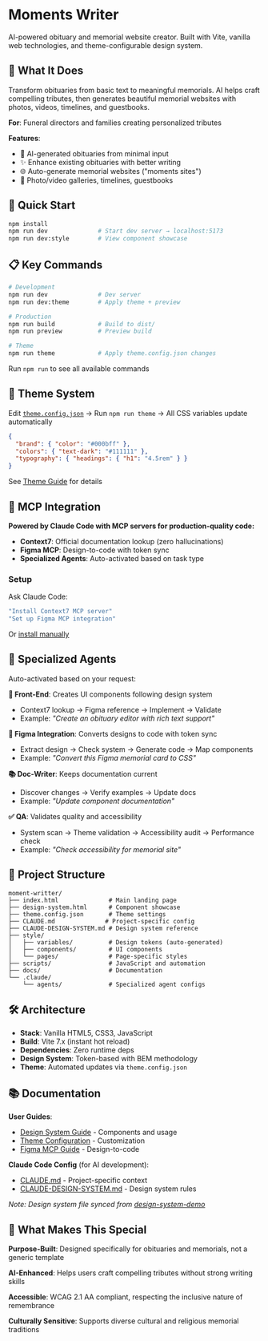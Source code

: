 # Moments Writer

AI-powered obituary and memorial website creator. Built with Vite, vanilla web technologies, and theme-configurable design system.

## 🎯 What It Does

Transform obituaries from basic text to meaningful memorials. AI helps craft compelling tributes, then generates beautiful memorial websites with photos, videos, timelines, and guestbooks.

**For**: Funeral directors and families creating personalized tributes

**Features**:
- 🤖 AI-generated obituaries from minimal input
- ✨ Enhance existing obituaries with better writing
- 🌐 Auto-generate memorial websites ("moments sites")
- 📸 Photo/video galleries, timelines, guestbooks

## 🚀 Quick Start

```bash
npm install
npm run dev              # Start dev server → localhost:5173
npm run dev:style        # View component showcase
```

## 📋 Key Commands

```bash
# Development
npm run dev              # Dev server
npm run dev:theme        # Apply theme + preview

# Production
npm run build            # Build to dist/
npm run preview          # Preview build

# Theme
npm run theme            # Apply theme.config.json changes
```

Run `npm run` to see all available commands

## 🎨 Theme System

Edit [`theme.config.json`](./theme.config.json) → Run `npm run theme` → All CSS variables update automatically

```json
{
  "brand": { "color": "#000bff" },
  "colors": { "text-dark": "#111111" },
  "typography": { "headings": { "h1": "4.5rem" } }
}
```

See [Theme Guide](docs/theme-guide.md) for details

## 🔧 MCP Integration

**Powered by Claude Code with MCP servers for production-quality code:**

- **Context7**: Official documentation lookup (zero hallucinations)
- **Figma MCP**: Design-to-code with token sync
- **Specialized Agents**: Auto-activated based on task type

### Setup

Ask Claude Code:
```bash
"Install Context7 MCP server"
"Set up Figma MCP integration"
```

Or [install manually](https://docs.claude.com/en/docs/mcp)

## 🤖 Specialized Agents

Auto-activated based on your request:

**🎨 Front-End**: Creates UI components following design system
- Context7 lookup → Figma reference → Implement → Validate
- Example: *"Create an obituary editor with rich text support"*

**🎯 Figma Integration**: Converts designs to code with token sync
- Extract design → Check system → Generate code → Map components
- Example: *"Convert this Figma memorial card to CSS"*

**📚 Doc-Writer**: Keeps documentation current
- Discover changes → Verify examples → Update docs
- Example: *"Update component documentation"*

**✅ QA**: Validates quality and accessibility
- System scan → Theme validation → Accessibility audit → Performance check
- Example: *"Check accessibility for memorial site"*

## 📁 Project Structure

```
moment-writter/
├── index.html              # Main landing page
├── design-system.html      # Component showcase
├── theme.config.json       # Theme settings
├── CLAUDE.md              # Project-specific config
├── CLAUDE-DESIGN-SYSTEM.md # Design system reference
├── style/
│   ├── variables/          # Design tokens (auto-generated)
│   ├── components/         # UI components
│   └── pages/              # Page-specific styles
├── scripts/                # JavaScript and automation
├── docs/                   # Documentation
└── .claude/
    └── agents/             # Specialized agent configs
```

## 🛠 Architecture

- **Stack**: Vanilla HTML5, CSS3, JavaScript
- **Build**: Vite 7.x (instant hot reload)
- **Dependencies**: Zero runtime deps
- **Design System**: Token-based with BEM methodology
- **Theme**: Automated updates via `theme.config.json`

## 📚 Documentation

**User Guides**:
- [Design System Guide](docs/design-system.md) - Components and usage
- [Theme Configuration](docs/theme-guide.md) - Customization
- [Figma MCP Guide](docs/figma-mcp-guide.md) - Design-to-code

**Claude Code Config** (for AI development):
- [CLAUDE.md](CLAUDE.md) - Project-specific context
- [CLAUDE-DESIGN-SYSTEM.md](CLAUDE-DESIGN-SYSTEM.md) - Design system rules

*Note: Design system file synced from [design-system-demo](https://github.com/judenns/design-system-demo)*

## 🌟 What Makes This Special

**Purpose-Built**: Designed specifically for obituaries and memorials, not a generic template

**AI-Enhanced**: Helps users craft compelling tributes without strong writing skills

**Accessible**: WCAG 2.1 AA compliant, respecting the inclusive nature of remembrance

**Culturally Sensitive**: Supports diverse cultural and religious memorial traditions